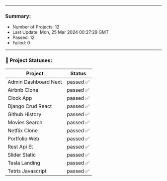 
---
### Summary:
<p><ul>
            <li><span>Number of Projects: 12</span></li>
            <li><span>Last Update: Mon, 25 Mar 2024 00:27:29 GMT</span></li>
            <li><span>Passed: 12</span></li>
            <li><span>Failed: 0</span></li>
          </ul></p>
  

---

### 📝 Project Statuses:
<table>
            <thead>
              <tr>
                <th>Project</th>
                <th>Status</th>
              </tr>
            </thead>
            <tbody>
              <tr>
                                  <td>Admin Dashboard Next</td>
                                  <td>passed ✅</td>
                                </tr><tr>
                                  <td>Airbnb Clone</td>
                                  <td>passed ✅</td>
                                </tr><tr>
                                  <td>Clock App</td>
                                  <td>passed ✅</td>
                                </tr><tr>
                                  <td>Django Crud React</td>
                                  <td>passed ✅</td>
                                </tr><tr>
                                  <td>Github History</td>
                                  <td>passed ✅</td>
                                </tr><tr>
                                  <td>Movies Search</td>
                                  <td>passed ✅</td>
                                </tr><tr>
                                  <td>Netflix Clone</td>
                                  <td>passed ✅</td>
                                </tr><tr>
                                  <td>Portfolio Web</td>
                                  <td>passed ✅</td>
                                </tr><tr>
                                  <td>Rest Api Et</td>
                                  <td>passed ✅</td>
                                </tr><tr>
                                  <td>Slider Static</td>
                                  <td>passed ✅</td>
                                </tr><tr>
                                  <td>Tesla Landing</td>
                                  <td>passed ✅</td>
                                </tr><tr>
                                  <td>Tetris Javascript</td>
                                  <td>passed ✅</td>
                                </tr>
            </tbody>
          </table>
  

